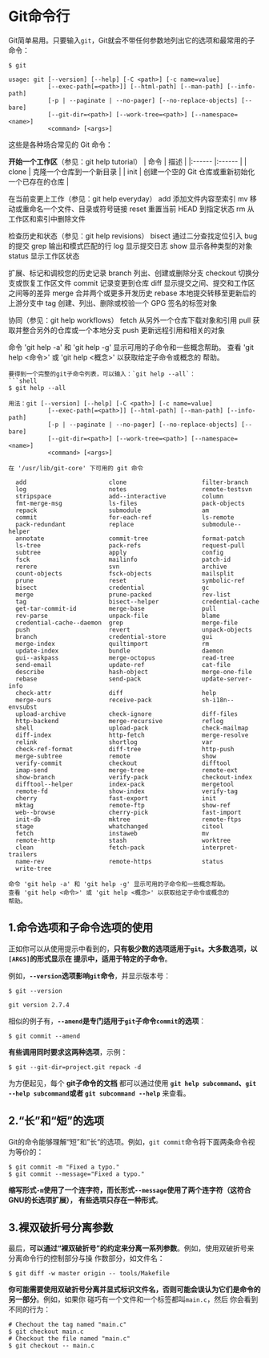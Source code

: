 Git命令行
===================================================================================
Git简单易用。只要输入`git`，Git就会不带任何参数地列出它的选项和最常用的子命令：
```shell
$ git
```
```
usage: git [--version] [--help] [-C <path>] [-c name=value]
           [--exec-path[=<path>]] [--html-path] [--man-path] [--info-path]
           [-p | --paginate | --no-pager] [--no-replace-objects] [--bare]
           [--git-dir=<path>] [--work-tree=<path>] [--namespace=<name>]
           <command> [<args>]
```
这些是各种场合常见的 Git 命令：

**开始一个工作区**（参见：git help tutorial）
| 命令 | 描述 |
|:------ |:------ |
| clone | 克隆一个仓库到一个新目录 |
| init | 创建一个空的 Git 仓库或重新初始化一个已存在的仓库 |

在当前变更上工作（参见：git help everyday）
   add        添加文件内容至索引
   mv         移动或重命名一个文件、目录或符号链接
   reset      重置当前 HEAD 到指定状态
   rm         从工作区和索引中删除文件

检查历史和状态（参见：git help revisions）
   bisect     通过二分查找定位引入 bug 的提交
   grep       输出和模式匹配的行
   log        显示提交日志
   show       显示各种类型的对象
   status     显示工作区状态

扩展、标记和调校您的历史记录
   branch     列出、创建或删除分支
   checkout   切换分支或恢复工作区文件
   commit     记录变更到仓库
   diff       显示提交之间、提交和工作区之间等的差异
   merge      合并两个或更多开发历史
   rebase     本地提交转移至更新后的上游分支中
   tag        创建、列出、删除或校验一个 GPG 签名的标签对象

协同（参见：git help workflows）
   fetch      从另外一个仓库下载对象和引用
   pull       获取并整合另外的仓库或一个本地分支
   push       更新远程引用和相关的对象

命令 'git help -a' 和 'git help -g' 显示可用的子命令和一些概念帮助。
查看 'git help <命令>' 或 'git help <概念>' 以获取给定子命令或概念的
帮助。
```
要得到一个完整的git子命令列表，可以输入：`git help --all`：
```shell
$ git help --all
```
```
用法：git [--version] [--help] [-C <path>] [-c name=value]
           [--exec-path[=<path>]] [--html-path] [--man-path] [--info-path]
           [-p | --paginate | --no-pager] [--no-replace-objects] [--bare]
           [--git-dir=<path>] [--work-tree=<path>] [--namespace=<name>]
           <command> [<args>]

在 '/usr/lib/git-core' 下可用的 git 命令

  add                       clone                     filter-branch             
  log                       notes                     remote-testsvn            
  stripspace                add--interactive          column                    
  fmt-merge-msg             ls-files                  pack-objects              
  repack                    submodule                 am                        
  commit                    for-each-ref              ls-remote                 
  pack-redundant            replace                   submodule--helper
  annotate                  commit-tree               format-patch              
  ls-tree                   pack-refs                 request-pull              
  subtree                   apply                     config                    
  fsck                      mailinfo                  patch-id                  
  rerere                    svn                       archive                   
  count-objects             fsck-objects              mailsplit                 
  prune                     reset                     symbolic-ref
  bisect                    credential                gc                        
  merge                     prune-packed              rev-list                  
  tag                       bisect--helper            credential-cache          
  get-tar-commit-id         merge-base                pull                      
  rev-parse                 unpack-file               blame                     
  credential-cache--daemon  grep                      merge-file                
  push                      revert                    unpack-objects
  branch                    credential-store          gui                       
  merge-index               quiltimport               rm                        
  update-index              bundle                    daemon                    
  gui--askpass              merge-octopus             read-tree                 
  send-email                update-ref                cat-file                  
  describe                  hash-object               merge-one-file            
  rebase                    send-pack                 update-server-info
  check-attr                diff                      help                      
  merge-ours                receive-pack              sh-i18n--envsubst         
  upload-archive            check-ignore              diff-files                
  http-backend              merge-recursive           reflog                    
  shell                     upload-pack               check-mailmap             
  diff-index                http-fetch                merge-resolve             
  relink                    shortlog                  var
  check-ref-format          diff-tree                 http-push                 
  merge-subtree             remote                    show                      
  verify-commit             checkout                  difftool                  
  imap-send                 merge-tree                remote-ext                
  show-branch               verify-pack               checkout-index            
  difftool--helper          index-pack                mergetool                 
  remote-fd                 show-index                verify-tag
  cherry                    fast-export               init                      
  mktag                     remote-ftp                show-ref                  
  web--browse               cherry-pick               fast-import               
  init-db                   mktree                    remote-ftps               
  stage                     whatchanged               citool                    
  fetch                     instaweb                  mv                        
  remote-http               stash                     worktree
  clean                     fetch-pack                interpret-trailers        
  name-rev                  remote-https              status                    
  write-tree

命令 'git help -a' 和 'git help -g' 显示可用的子命令和一些概念帮助。
查看 'git help <命令>' 或 'git help <概念>' 以获取给定子命令或概念的
帮助。
```

## 1.命令选项和子命令选项的使用
正如你可以从使用提示中看到的，**只有极少数的选项适用于`git`。大多数选项，以`[ARGS]`的形式显示在
提示中，适用于特定的子命令**。

例如，**`--version`选项影响`git`命令**，并显示版本号：
```shell
$ git --version
```
```
git version 2.7.4
```
相似的例子有，**`--amend`是专门适用于`git`子命令`commit`的选项**：
```shell
$ git commit --amend
```
**有些调用同时要求这两种选项**，示例：
```shell
$ git --git-dir=project.git repack -d
```
为方便起见，每个 **git子命令的文档** 都可以通过使用 **`git help subcommand`、`git --help
subcommand`或者 `git subcommand --help`** 来查看。

## 2.“长”和“短”的选项
Git的命令能够理解“短”和”长“的选项。例如，`git commit`命令将下面两条命令视为等价的：
```shell
$ git commit -m "Fixed a typo."
$ git commit --message="Fixed a typo."
```
**缩写形式`-m`使用了一个连字符，而长形式`--message`使用了两个连字符（这符合GNU的长选项扩展），
有些选项只存在一种形式**。

## 3.裸双破折号分离参数
最后，**可以通过“裸双破折号”的约定来分离一系列参数**。例如，使用双破折号来分离命令行的控制部分与操
作数部分，如文件名：
```shell
$ git diff -w master origin -- tools/Makefile
```
**你可能需要使用双破折号分离并显式标识文件名，否则可能会误认为它们是命令的另一部分**。例如，如果你
碰巧有一个文件和一个标签都叫`main.c`，然后 你会看到不同的行为：
```shell
# Chechout the tag named "main.c"
$ git checkout main.c
# Checkout the file named "main.c"
$ git checkout -- main.c
```
